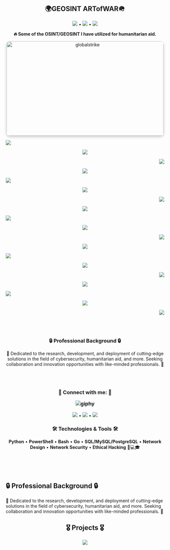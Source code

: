 <h2 align="center">🌍GEOSINT ARTofWAR🪖</h2>


<p align="center">
  <a href="https://github.com/TreadSoftly"><img src="https://img.shields.io/badge/GitHub-100000?style=for-the-badge&logo=github&logoColor=white"></a> •
  <a href="https://linkedin.com/in/raydraleaus/"><img src="https://img.shields.io/badge/LinkedIn-0077B5?style=for-the-badge&logo=linkedin&logoColor=white"></a> •
  <a href="https://discord.gg/zw5fsRM9"><img src="https://img.shields.io/badge/Discord-7289DA?style=for-the-badge&logo=discord&logoColor=white"></a>
</p>


<p align="center"><strong>🔥 Some of the OSINT/GEOSINT I have utilized for humanitarian aid.</strong></p>



<p align="center">
  <img src="https://github.com/TreadSoftly/Projects/assets/121847455/995c1191-709a-44d7-910e-2b57ccb09a12" alt="globalstrike" width="500" height="300" style="border-radius: 10px; box-shadow: 0 4px 8px 0 rgba(0, 0, 0, 0.2);">
</p>


<p align="left"><img src="https://github.com/TreadSoftly/Projects/assets/121847455/33e8d2ed-1882-474f-9536-0e9cdfb7819a"></p>
<p align="center"><img src="https://github.com/TreadSoftly/Projects/assets/121847455/3baed55c-69b4-49dc-add2-acb269cb8956"></p>
<p align="right"><img src="https://github.com/TreadSoftly/Projects/assets/121847455/bb63e448-8013-46de-a8b6-e132c26b62cf"></p>
<p align="center"><img src="https://github.com/TreadSoftly/Projects/assets/121847455/757162cb-fec6-493f-a205-69ba8a202d94"></p>
<p align="left"><img src="https://github.com/TreadSoftly/Projects/assets/121847455/7d11d269-837d-448a-b512-95d37a5130ed"></p>
<p align="center"><img src="https://github.com/TreadSoftly/Projects/assets/121847455/02132fd9-016e-4865-af28-e6d84c558bfb"></p>
<p align="right"><img src="https://github.com/TreadSoftly/Projects/assets/121847455/6b5cd520-561a-48e5-a8fa-bacc3467773f"></p>
<p align="center"><img src="https://github.com/TreadSoftly/Projects/assets/121847455/a4a65ad0-00f0-4ebd-bb31-845379951917"></p>
<p align="left"><img src="https://github.com/TreadSoftly/Projects/assets/121847455/3a620497-78d6-4d8e-86ac-4399083db1bf"></p>
<p align="center"><img src="https://github.com/TreadSoftly/Projects/assets/121847455/fce60123-8ef7-4635-ae5e-8179fbf73a92"></p>
<p align="right"><img src="https://github.com/TreadSoftly/Projects/assets/121847455/5a1f89d5-d185-44e3-b059-236d9600b88e"></p>
<p align="center"><img src="https://github.com/TreadSoftly/Projects/assets/121847455/e75454a3-2334-40bd-b6ca-3857b2d3d4c7"></p>
<p align="left"><img src="https://github.com/TreadSoftly/Projects/assets/121847455/f1199a04-e773-4ef7-a1dd-1a642bd8de2c"></p>
<p align="center"><img src="https://github.com/TreadSoftly/Projects/assets/121847455/7cc6e1ec-3af0-4527-b421-ad3058df31e4"></p>
<p align="right"><img src="https://github.com/TreadSoftly/Projects/assets/121847455/5b54655a-38e9-478a-a4fc-61b0ce78a6d8"></p>
<p align="center"><img src="https://github.com/TreadSoftly/Projects/assets/121847455/84899f22-7730-4bf9-8172-638842a21c6b"></p>
<p align="left"><img src="https://github.com/TreadSoftly/Projects/assets/121847455/ca0d7b37-994c-4fbe-ac6f-d8fbd73cfe4d"></p>
<p align="center"><img src="https://github.com/TreadSoftly/Projects/assets/121847455/f17421e6-497a-4b23-9b0d-e9d7f534bccc"></p>
<p align="right"><img src="https://github.com/TreadSoftly/Projects/assets/121847455/c9d139cf-5bfd-4524-ba95-83fceb6a3a50"></p>

<!-- Additional Images -->

<br>
<br>


<h3 align="center">🔒 Professional Background 🔒</h3>
<p align="center">💼 Dedicated to the research, development, and deployment of cutting-edge solutions in the field of cybersecurity, humanitarian aid, and more. Seeking collaboration and innovation opportunities with like-minded professionals. 💼</p>
<br>
<br>


<h3 align="center">🔗 Connect with me: 🔗

  ![giphy](https://github.com/TreadSoftly/Projects/assets/121847455/c746210c-63fb-4d7e-a48e-944f43115fea)
</h3>

<p align="center">
  <a href="https://github.com/TreadSoftly"><img src="https://img.shields.io/badge/GitHub-100000?style=for-the-badge&logo=github&logoColor=white"></a> •
  <a href="https://linkedin.com/in/raydraleaus/"><img src="https://img.shields.io/badge/LinkedIn-0077B5?style=for-the-badge&logo=linkedin&logoColor=white"></a> •
  <a href="https://discord.gg/zw5fsRM9"><img src="https://img.shields.io/badge/Discord-7289DA?style=for-the-badge&logo=discord&logoColor=white"></a>
</p>

<h3 align="center">🛠️ Technologies & Tools 🛠️</h3>
<p align="center">
  <strong>Python</strong> • <strong>PowerShell</strong> • <strong>Bash</strong> • <strong>Go</strong> • <strong>SQL/MySQL/PostgreSQL</strong> • <strong>Network Design</strong> • <strong>Network Security</strong> • <strong>Ethical Hacking</strong> 🧠💻🎓
</p>
<br>
<br>
<br>




## 🔒 Professional Background 🔒
💼 Dedicated to the research, development, and deployment of cutting-edge solutions in the field of cybersecurity, humanitarian aid, and more. Seeking collaboration and innovation opportunities with like-minded professionals. 💼

<h2 align="center">🎖️ Projects 🎖️</h2>
<p align="center">
  <a href="https://github.com/TreadSoftly/Projects"><img src="https://img.shields.io/badge/Projects-Click_Here-green?style=for-the-badge"></a>
</p>


